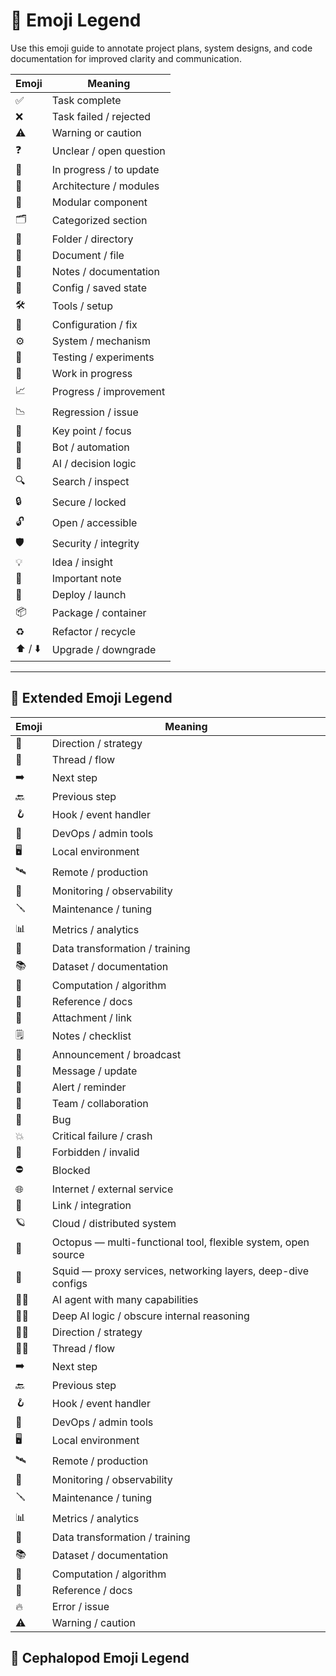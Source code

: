 # 📘 Emoji Legend

Use this emoji guide to annotate project plans, system designs, and code documentation for improved clarity and communication.

| Emoji | Meaning                |
|-------|------------------------|
| ✅     | Task complete           |
| ❌     | Task failed / rejected |
| ⚠️     | Warning or caution     |
| ❓     | Unclear / open question|
| 🔄     | In progress / to update|
| 🧱     | Architecture / modules |
| 🧩     | Modular component       |
| 🗂️     | Categorized section     |
| 📁     | Folder / directory     |
| 📄     | Document / file        |
| 📝     | Notes / documentation  |
| 💾     | Config / saved state   |
| 🛠️     | Tools / setup          |
| 🔧     | Configuration / fix    |
| ⚙️     | System / mechanism     |
| 🧪     | Testing / experiments  |
| 🚧     | Work in progress       |
| 📈     | Progress / improvement |
| 📉     | Regression / issue     |
| 📍     | Key point / focus      |
| 🤖     | Bot / automation       |
| 🧠     | AI / decision logic    |
| 🔍     | Search / inspect       |
| 🔒     | Secure / locked        |
| 🔓     | Open / accessible      |
| 🛡️     | Security / integrity   |
| 💡     | Idea / insight         |
| 📌     | Important note         |
| 🚀     | Deploy / launch        |
| 📦     | Package / container    |
| ♻️     | Refactor / recycle     |
| ⬆️ / ⬇️ | Upgrade / downgrade     |

---

## 🧭 Extended Emoji Legend

| Emoji | Meaning                        |
|-------|--------------------------------|
| 🧭     | Direction / strategy            |
| 🧵     | Thread / flow                  |
| ➡️     | Next step                      |
| 🔙     | Previous step                  |
| 🪝     | Hook / event handler           |
| 🧰     | DevOps / admin tools           |
| 🖥️     | Local environment              |
| 🛰️     | Remote / production            |
| 🧿     | Monitoring / observability     |
| 🪛     | Maintenance / tuning           |
| 📊     | Metrics / analytics            |
| 🧬     | Data transformation / training |
| 📚     | Dataset / documentation        |
| 🧮     | Computation / algorithm        |
| 📖     | Reference / docs               |
| 📎     | Attachment / link              |
| 🗒️     | Notes / checklist              |
| 📢     | Announcement / broadcast       |
| 📨     | Message / update               |
| 🔔     | Alert / reminder               |
| 👥     | Team / collaboration           |
| 🐞     | Bug                            |
| 💥     | Critical failure / crash       |
| 🚫     | Forbidden / invalid            |
| ⛔     | Blocked                        |
| 🌐     | Internet / external service    |
| 🔗     | Link / integration             |
| 🪐     | Cloud / distributed system     |
| 🐙     | Octopus — multi-functional tool, flexible system, open source |
| 🦑     | Squid — proxy services, networking layers, deep-dive configs |
| 🤖🐙   | AI agent with many capabilities                     |
| 🧠🦑   | Deep AI logic / obscure internal reasoning          |
| 🧭🦑   | Direction / strategy              |
| 🧵🦑   | Thread / flow                   |
| ➡️     | Next step                      |
| 🔙     | Previous step                  |
| 🪝     | Hook / event handler           |
| 🧰     | DevOps / admin tools           |
| 🖥️     | Local environment              |
| 🛰️     | Remote / production            |
| 🧿     | Monitoring / observability     |
| 🪛     | Maintenance / tuning           |
| 📊     | Metrics / analytics            |
| 🧬     | Data transformation / training |
| 📚     | Dataset / documentation        |
| 🧮     | Computation / algorithm        |
| 📖     | Reference / docs               |
| 🔥     | Error / issue                  |
| ⚠️     | Warning / caution              |
## 🐙 Cephalopod Emoji Legend
